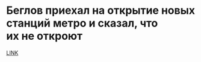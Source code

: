 # Беглов приехал на открытие новых станций метро и сказал, что их не откроют



[LINK](https://varlamov.ru/3585709.html)
